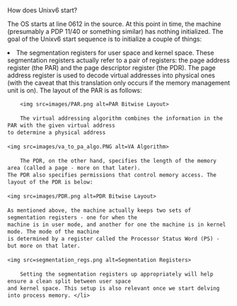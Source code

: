 How does Unixv6 start?

The OS starts at line 0612 in the source. At this point in time, the machine (presumably a PDP 11/40 or something similar) has nothing initialized. The goal of the Unixv6 start
sequence is to initialize a couple of things:

  <li> The segmentation registers for user space and kernel space. These segmentation registers actually refer 
        to a pair of registers: the page address register (the PAR) and the page descriptor register (the PDR). 
	The page address register is used to decode virtual addresses into physical ones (with the caveat that 
	this translation only occurs if the memory management unit is on). The layout of the PAR is as follows:
        
        <img src=images/PAR.png alt=PAR Bitwise Layout>

        The virtual addressing algorithm combines the information in the PAR with the given virtual address
	to determine a physical address

	<img src=images/va_to_pa_algo.PNG alt=VA Algorithm>

        The PDR, on the other hand, specifies the length of the memory area (called a page - more on that later). 
	The PDR also specifies permissions that control memory access. The layout of the PDR is below:

	<img src=images/PDR.png alt=PDR Bitwise Layout>

	As mentioned above, the machine actually keeps two sets of segmentation registers - one for when the
	machine is in user mode, and another for one the machine is in kernel mode. The mode of the machine
	is determined by a register called the Processor Status Word (PS) - but more on that later.

	<img src=segmentation_regs.png alt=Segmentation Registers>

        Setting the segmentation registers up appropriately will help ensure a clean split between user space
	and kernel space. This setup is also relevant once we start delving into process memory. </li>
